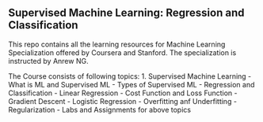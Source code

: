 ## Supervised Machine Learning: Regression and Classification

This repo contains all the learning resources for Machine Learning Specialization offered by Coursera and Stanford. The specialization is instructed by Anrew NG.

The Course consists of following topics:
    1. Supervised Machine Learning
        - What is ML and Supervised ML
        - Types of Supervised ML - Regression and Classification
        - Linear Regression
        - Cost Function and Loss Function
        - Gradient Descent
        - Logistic Regression
        - Overfitting anf Underfitting
        - Regularization
        - Labs and Assignments for above topics